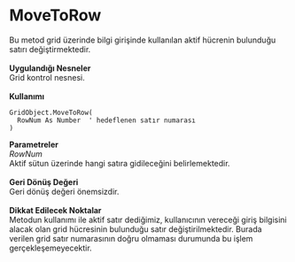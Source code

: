 # MoveToRow

Bu metod grid üzerinde bilgi girişinde kullanılan aktif hücrenin bulunduğu satırı değiştirmektedir.\
\
**Uygulandığı Nesneler**\
Grid kontrol nesnesi.\
\
**Kullanımı**

```
GridObject.MoveToRow(
  RowNum As Number  ' hedeflenen satır numarası
)
```

**Parametreler**\
_RowNum_\
Aktif sütun üzerinde hangi satıra gidileceğini belirlemektedir.\
\
**Geri Dönüş Değeri**\
Geri dönüş değeri önemsizdir.\
\
**Dikkat Edilecek Noktalar**\
Metodun kullanımı ile aktif satır dediğimiz, kullanıcının vereceği giriş bilgisini alacak olan grid hücresinin bulunduğu satır değiştirilmektedir. Burada verilen grid satır numarasının doğru olmaması durumunda bu işlem gerçekleşemeyecektir.
